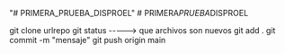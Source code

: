 "# PRIMERA_PRUEBA_DISPROEL" 
#   P R I M E R A _ P R U E B A _ D I S P R O E L 
 

git clone urlrepo
git status   -----> que archivos son nuevos
git add .
git commit -m "mensaje"
git push origin main
 
